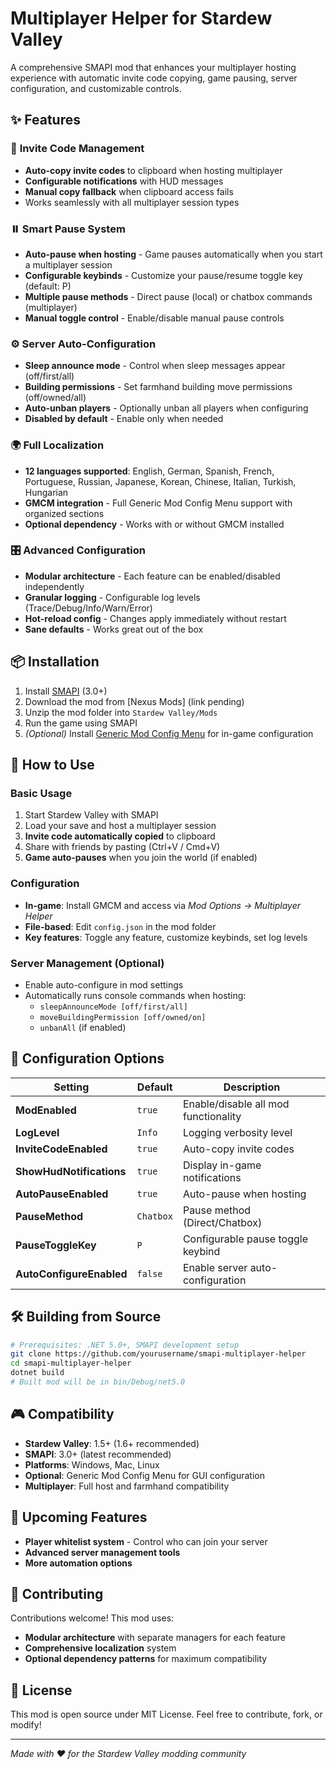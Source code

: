 # Multiplayer Helper for Stardew Valley

A comprehensive SMAPI mod that enhances your multiplayer hosting experience with automatic invite code copying, game pausing, server configuration, and customizable controls.

## ✨ Features

### 🔗 **Invite Code Management**
- **Auto-copy invite codes** to clipboard when hosting multiplayer
- **Configurable notifications** with HUD messages
- **Manual copy fallback** when clipboard access fails
- Works seamlessly with all multiplayer session types

### ⏸️ **Smart Pause System**
- **Auto-pause when hosting** - Game pauses automatically when you start a multiplayer session
- **Configurable keybinds** - Customize your pause/resume toggle key (default: P)
- **Multiple pause methods** - Direct pause (local) or chatbox commands (multiplayer)
- **Manual toggle control** - Enable/disable manual pause controls

### ⚙️ **Server Auto-Configuration**
- **Sleep announce mode** - Control when sleep messages appear (off/first/all)
- **Building permissions** - Set farmhand building move permissions (off/owned/all)
- **Auto-unban players** - Optionally unban all players when configuring
- **Disabled by default** - Enable only when needed

### 🌍 **Full Localization**
- **12 languages supported**: English, German, Spanish, French, Portuguese, Russian, Japanese, Korean, Chinese, Italian, Turkish, Hungarian
- **GMCM integration** - Full Generic Mod Config Menu support with organized sections
- **Optional dependency** - Works with or without GMCM installed

### 🎛️ **Advanced Configuration**
- **Modular architecture** - Each feature can be enabled/disabled independently
- **Granular logging** - Configurable log levels (Trace/Debug/Info/Warn/Error)
- **Hot-reload config** - Changes apply immediately without restart
- **Sane defaults** - Works great out of the box

## 📦 Installation

1. Install [SMAPI](https://smapi.io/) (3.0+)
2. Download the mod from [Nexus Mods] (link pending)
3. Unzip the mod folder into `Stardew Valley/Mods`
4. Run the game using SMAPI
5. *(Optional)* Install [Generic Mod Config Menu](https://www.nexusmods.com/stardewvalley/mods/5098) for in-game configuration

## 🚀 How to Use

### Basic Usage
1. Start Stardew Valley with SMAPI
2. Load your save and host a multiplayer session
3. **Invite code automatically copied** to clipboard
4. Share with friends by pasting (Ctrl+V / Cmd+V)
5. **Game auto-pauses** when you join the world (if enabled)

### Configuration
- **In-game**: Install GMCM and access via *Mod Options → Multiplayer Helper*
- **File-based**: Edit `config.json` in the mod folder
- **Key features**: Toggle any feature, customize keybinds, set log levels

### Server Management (Optional)
- Enable auto-configure in mod settings
- Automatically runs console commands when hosting:
  - `sleepAnnounceMode [off/first/all]`
  - `moveBuildingPermission [off/owned/on]`
  - `unbanAll` (if enabled)

## 🔧 Configuration Options

| Setting | Default | Description |
|---------|---------|-------------|
| **ModEnabled** | `true` | Enable/disable all mod functionality |
| **LogLevel** | `Info` | Logging verbosity level |
| **InviteCodeEnabled** | `true` | Auto-copy invite codes |
| **ShowHudNotifications** | `true` | Display in-game notifications |
| **AutoPauseEnabled** | `true` | Auto-pause when hosting |
| **PauseMethod** | `Chatbox` | Pause method (Direct/Chatbox) |
| **PauseToggleKey** | `P` | Configurable pause toggle keybind |
| **AutoConfigureEnabled** | `false` | Enable server auto-configuration |

## 🛠️ Building from Source

```bash
# Prerequisites: .NET 5.0+, SMAPI development setup
git clone https://github.com/yourusername/smapi-multiplayer-helper
cd smapi-multiplayer-helper
dotnet build
# Built mod will be in bin/Debug/net5.0
```

## 🎮 Compatibility

- **Stardew Valley**: 1.5+ (1.6+ recommended)
- **SMAPI**: 3.0+ (latest recommended)
- **Platforms**: Windows, Mac, Linux
- **Optional**: Generic Mod Config Menu for GUI configuration
- **Multiplayer**: Full host and farmhand compatibility

## 🔮 Upcoming Features

- **Player whitelist system** - Control who can join your server
- **Advanced server management tools**
- **More automation options**

## 🤝 Contributing

Contributions welcome! This mod uses:
- **Modular architecture** with separate managers for each feature
- **Comprehensive localization** system
- **Optional dependency patterns** for maximum compatibility

## 📄 License

This mod is open source under MIT License. Feel free to contribute, fork, or modify!

---

*Made with ❤️ for the Stardew Valley modding community*